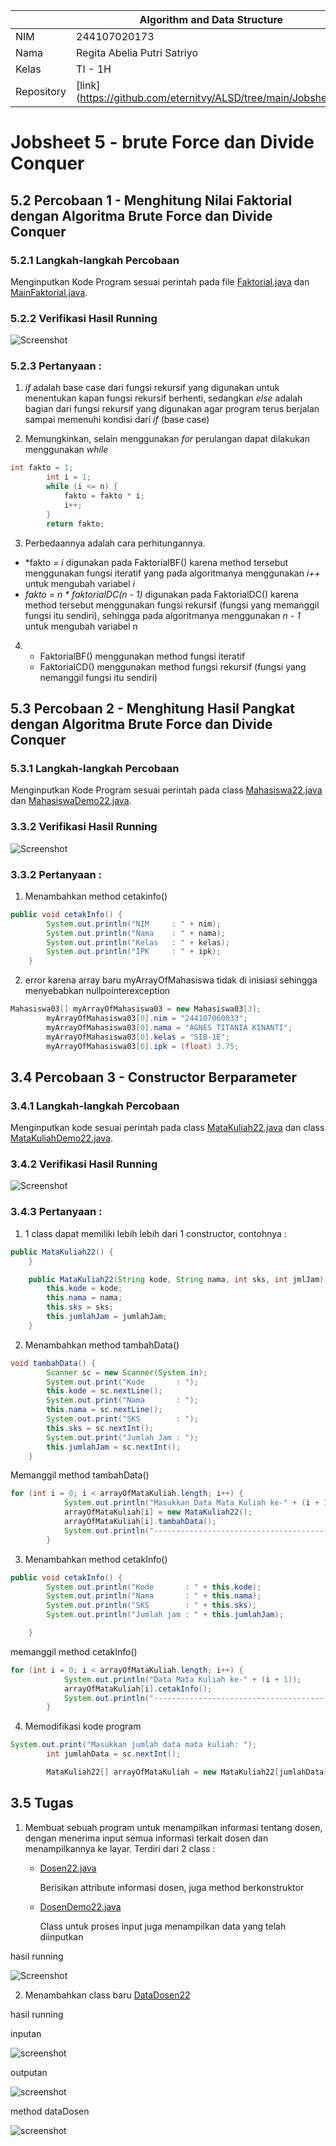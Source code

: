 |  | Algorithm and Data Structure |
|--|--|
| NIM |  244107020173|
| Nama |  Regita Abelia Putri Satriyo |
| Kelas | TI - 1H |
| Repository | [link] (https://github.com/eternitvy/ALSD/tree/main/Jobsheet5) |
  

# Jobsheet 5 - brute Force dan Divide Conquer
  

## 5.2 Percobaan 1 - Menghitung Nilai Faktorial dengan Algoritma Brute Force dan Divide Conquer


### 5.2.1 Langkah-langkah Percobaan


Menginputkan Kode Program sesuai perintah pada file [Faktorial.java](./sc_code/Faktorial.java) dan [MainFaktorial.java](./sc_code/MainFaktorial.java).


### 5.2.2 Verifikasi Hasil Running

![Screenshot](img/percobaan1.png)


### 5.2.3 Pertanyaan : 

1. *if* adalah base case dari fungsi rekursif yang digunakan untuk menentukan kapan fungsi rekursif berhenti, sedangkan *else* adalah bagian dari fungsi rekursif yang digunakan agar program terus berjalan sampai memenuhi kondisi dari *if* (base case)

2. Memungkinkan, selain menggunakan *for* perulangan dapat dilakukan menggunakan *while*
``` java
int fakto = 1;
        int i = 1;
        while (i <= n) {
            fakto = fakto * i;
            i++;
        }
        return fakto;
```

3. Perbedaannya adalah cara perhitungannya. 
- *fakto *= i* digunakan pada FaktorialBF() karena method tersebut menggunakan fungsi iteratif yang pada algoritmanya menggunakan *i++* untuk mengubah variabel *i*
- *fakto = n * faktorialDC(n - 1)* digunakan pada FaktorialDC() karena method tersebut menggunakan fungsi rekursif (fungsi yang memanggil fungsi itu sendiri), sehingga pada algoritmanya menggunakan *n - 1* untuk mengubah variabel n

4. - FaktorialBF() menggunakan method fungsi iteratif
   - FaktorialCD() menggunakan method fungsi rekursif (fungsi yang nemanggil fungsi itu sendiri)

## 5.3 Percobaan 2 - Menghitung Hasil Pangkat dengan Algoritma Brute Force dan Divide Conquer


### 5.3.1 Langkah-langkah Percobaan

Menginputkan Kode Program sesuai perintah pada class [Mahasiswa22.java](./sc_code/Mahasiswa22.java) dan [MahasiswaDemo22.java](./sc_code/MahasiswaDemo22.java).


### 3.3.2 Verifikasi Hasil Running

![Screenshot](img/percobaan2.png)


### 3.3.2 Pertanyaan :

1. Menambahkan method cetakinfo()
```java
public void cetakInfo() {
        System.out.println("NIM     : " + nim);
        System.out.println("Nama    : " + nama);
        System.out.println("Kelas   : " + kelas);
        System.out.println("IPK     : " + ipk);        
    }
```

2. error karena array baru myArrayOfMahasiswa tidak di inisiasi sehingga menyebabkan nullpointerexception
```java
Mahasiswa03[] myArrayOfMahasiswa03 = new Mahasiswa03[3];
        myArrayOfMahasiswa03[0].nim = "244107060033";
        myArrayOfMahasiswa03[0].nama = "AGNES TITANIA KINANTI";
        myArrayOfMahasiswa03[0].kelas = "SIB-1E";
        myArrayOfMahasiswa03[0].ipk = (float) 3.75;
```


## 3.4 Percobaan 3 - Constructor Berparameter


### 3.4.1 Langkah-langkah Percobaan

Menginputkan kode sesuai perintah pada class [MataKuliah22.java](./sc_code/MataKuliah22.java) dan class [MataKuliahDemo22.java](./sc_code/MataKuliahDemo22.java).


### 3.4.2 Verifikasi Hasil Running

![Screenshot](img/percobaan3.png)


### 3.4.3 Pertanyaan :

1. 1 class dapat memiliki lebih lebih dari 1 constructor, contohnya :
```java
public MataKuliah22() {
    }

    public MataKuliah22(String kode, String nama, int sks, int jmlJam) {
        this.kode = kode;
        this.nama = nama;
        this.sks = sks;
        this.jumlahJam = jumlahJam;
    }
```

2. Menambahkan method tambahData()

```java
void tambahData() {
        Scanner sc = new Scanner(System.in);
        System.out.print("Kode       : ");
        this.kode = sc.nextLine();
        System.out.print("Nama       : ");
        this.nama = sc.nextLine();
        System.out.print("SKS        : ");
        this.sks = sc.nextInt();
        System.out.print("Jumlah Jam : ");
        this.jumlahJam = sc.nextInt();
    }
``` 
Memanggil method tambahData()
```java
for (int i = 0; i < arrayOfMataKuliah.length; i++) {
            System.out.println("Masukkan Data Mata Kuliah ke-" + (i + 1));
            arrayOfMataKuliah[i] = new MataKuliah22();
            arrayOfMataKuliah[i].tambahData();
            System.out.println("-----------------------------------------");
        }
```

3. Menambahkan method cetakInfo()
```java
public void cetakInfo() {
        System.out.println("Kode       : " + this.kode);
        System.out.println("Nama       : " + this.nama);
        System.out.println("SKS        : " + this.sks);
        System.out.println("Jumlah jam : " + this.jumlahJam);

    }
```
memanggil method cetakInfo()
```java
for (int i = 0; i < arrayOfMataKuliah.length; i++) {
            System.out.println("Data Mata Kuliah ke-" + (i + 1));
            arrayOfMataKuliah[i].cetakInfo();
            System.out.println("-----------------------------------------");
        }
```

4. Memodifikasi kode program
```java
System.out.print("Masukkan jumlah data mata kuliah: ");
        int jumlahData = sc.nextInt();

        MataKuliah22[] arrayOfMataKuliah = new MataKuliah22[jumlahData];
```


## 3.5 Tugas

1. Membuat sebuah program untuk menampilkan informasi tentang dosen, dengan menerima input semua informasi terkait dosen dan menampilkannya ke layar. Terdiri dari 2 class : 
    - [Dosen22.java](./sc_code/Dosen22.java)
        
        Berisikan attribute informasi dosen, juga method berkonstruktor
    - [DosenDemo22.java](./sc_code/DosenDemo22.java)
        
        Class untuk proses input juga menampilkan data yang telah diinputkan
    

hasil running

![Screenshot](img/tugas1.png)

2. Menambahkan class baru [DataDosen22](./sc_code/DataDosen22.java)

hasil running

inputan

![screenshot](img/tugas2(1).png)

outputan

![screenshot](img/tugas2(2).png)

method dataDosen

![screenshot](img/tugas2(3).png)
